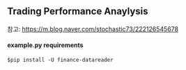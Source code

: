 ## Trading Performance Anaylysis

참고: https://m.blog.naver.com/stochastic73/222126545678

#### example.py requirements
```$pip install -U finance-datareader```